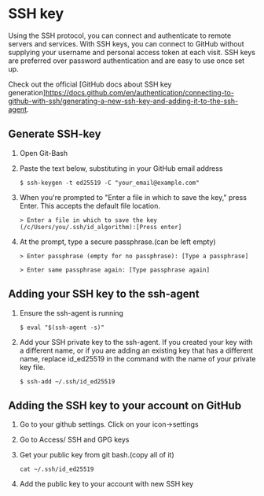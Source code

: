 # SSH key

Using the SSH protocol, you can connect and authenticate to remote servers and services. With SSH keys, you can connect to GitHub without supplying your username and personal access token at each visit. SSH keys are preferred over password authentication and are easy to use once set up.

Check out the official [GitHub docs about SSH key generation]https://docs.github.com/en/authentication/connecting-to-github-with-ssh/generating-a-new-ssh-key-and-adding-it-to-the-ssh-agent.

## Generate SSH-key
1. Open Git-Bash
2. Paste the text below, substituting in your GitHub email address

	`$ ssh-keygen -t ed25519 -C "your_email@example.com"`

3. When you're prompted to "Enter a file in which to save the key," press Enter. This accepts the default file location.

	`> Enter a file in which to save the key (/c/Users/you/.ssh/id_algorithm):[Press enter]`
		
4. At the prompt, type a secure passphrase.(can be left empty)

	`> Enter passphrase (empty for no passphrase): [Type a passphrase]`

	`> Enter same passphrase again: [Type passphrase again]`
		
## Adding your SSH key to the ssh-agent
1. Ensure the ssh-agent is running

	`$ eval "$(ssh-agent -s)"`

2. Add your SSH private key to the ssh-agent. If you created your key with a different name, or if you are adding an existing key that has a different name, replace id_ed25519 in the command with the name of your private key file.
		
	`$ ssh-add ~/.ssh/id_ed25519`
		
## Adding the SSH key to your account on GitHub
1. Go to your github settings. Click on your icon->settings
2. Go to Access/ SSH and GPG keys
3. Get your public key from git bash.(copy all of it)

	`cat ~/.ssh/id_ed25519`

4. Add the public key to your account with new SSH key
